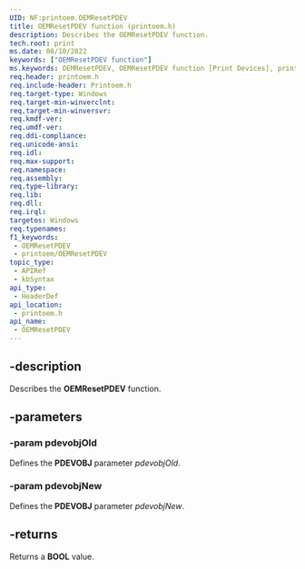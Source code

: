 ```yaml
---
UID: NF:printoem.OEMResetPDEV
title: OEMResetPDEV function (printoem.h)
description: Describes the OEMResetPDEV function.
tech.root: print
ms.date: 08/10/2022
keywords: ["OEMResetPDEV function"]
ms.keywords: OEMResetPDEV, OEMResetPDEV function [Print Devices], print.oemresetpdev, print_obsoletefunctions_c49829da-bbf6-4438-b291-c8dd93856311.xml, printoem/OEMResetPDEV
req.header: printoem.h
req.include-header: Printoem.h
req.target-type: Windows
req.target-min-winverclnt: 
req.target-min-winversvr: 
req.kmdf-ver: 
req.umdf-ver: 
req.ddi-compliance: 
req.unicode-ansi: 
req.idl: 
req.max-support: 
req.namespace: 
req.assembly: 
req.type-library: 
req.lib: 
req.dll: 
req.irql: 
targetos: Windows
req.typenames: 
f1_keywords:
 - OEMResetPDEV
 - printoem/OEMResetPDEV
topic_type:
 - APIRef
 - kbSyntax
api_type:
 - HeaderDef
api_location:
 - printoem.h
api_name:
 - OEMResetPDEV
---
```


## -description

Describes the **OEMResetPDEV** function.

## -parameters

### -param pdevobjOld

Defines the **PDEVOBJ** parameter *pdevobjOld*.

### -param pdevobjNew

Defines the **PDEVOBJ** parameter *pdevobjNew*.

## -returns

Returns a **BOOL** value.
